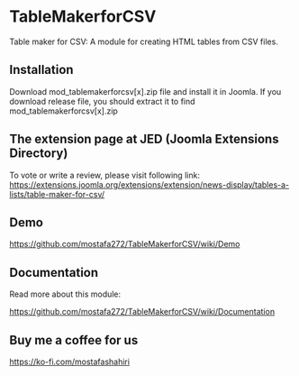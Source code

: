 # TableMakerforCSV
Table maker for CSV: A module for creating HTML tables from CSV files.

## Installation
Download mod_tablemakerforcsv[x].zip file and install it in Joomla. If you download release file, you should extract it to find mod_tablemakerforcsv[x].zip

## The extension page at JED (Joomla Extensions Directory)                                         

To vote or write a review, please visit following link:                           
https://extensions.joomla.org/extensions/extension/news-display/tables-a-lists/table-maker-for-csv/          

## Demo              

https://github.com/mostafa272/TableMakerforCSV/wiki/Demo                            
              
              
## Documentation                 

Read more about this module:

https://github.com/mostafa272/TableMakerforCSV/wiki/Documentation                          
                      

## Buy me a coffee for us                         

https://ko-fi.com/mostafashahiri                       


